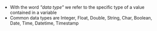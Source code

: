 - With the word *"data type"* we refer to the specific type of a value contained in a variable
- Common data types are Integer, Float, Double, String, Char, Boolean, Date, Time, Datetime, Timestamp